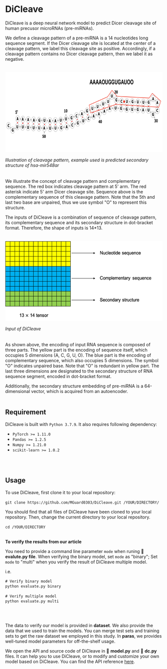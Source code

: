 # DiCleave

DiCleave is a deep neural network model to predict Dicer cleavage site of human precusor microRNAs (pre-miRNAs).

We define a cleavage pattern of a pre-miRNA is a 14 nucleotides long sequence segment. If the Dicer cleavage site is located at the center of a cleavage pattern, we label this cleavage site as positive. Accordingly, if a cleavage pattern contains no Dicer cleavage pattern, then we label it as negative.
<br>
<br>
<br>
<img src="/img/cleav_patt.png" alt="cleavage pattern" height="256">

*Illustration of cleavage pattern, example used is predicted secondary structure of hsa-mir548ar*
<br>
<br>
<br>
We illustrate the concept of cleavage pattern and complementary sequence. The red box indicates cleavage pattern at 5' arm. The red asterisk indicate 5' arm Dicer cleavage site. Sequence above is the complementary sequence of this cleavage pattern. Note that the 5th and last two base are unpaired, thus we use symbol "O" to represent this structure.

The inputs of DiCleave is a combination of sequence of cleavage pattern, its complementary sequence and its secondary structure in dot-bracket format. Therefore, the shape of inputs is 14\*13.
<br>
<br>
<br>
<img src="/img/input_.png" alt="input" height="256">

*Input of DiCleave*
<br>
<br>
<br>
As shown above, the encoding of input RNA sequence is composed of three parts. The yellow part is the encoding of sequence itself, which occupies 5 dimensions (A, C, G, U, O). The blue part is the encoding of complementary sequence, which also occupies 5 dimensions. The symbol "O" indicates unpaired base. Note that "O" is redundant in yellow part. The last three dimensions are designated to the secondary structure of RNA sequence segment, encoded in dot-bracket format.

Additionally, the secondary structure embedding of pre-miRNA is a 64-dimensional vector, which is acquired from an autoencoder.
<br>
<br>
## Requirement

DiCleave is built with `Python 3.7.9`. It also requires following dependency:
* `PyTorch >= 1.11.0`
* `Pandas >= 1.2.5`
* `Numpy >= 1.21.0`
* `scikit-learn >= 1.0.2`
<br>
<br>

## Usage

To use DiCleave, first clone it to your local repository:

`git clone https://github.com/MGuard0303/DiCleave.git /YOUR/DIRECTORY/`


You should find that all files of DiCleave have been cloned to your local repository. Then, change the current directory to your local repository.

`cd /YOUR/DIRECTORY`
<br>
<br>

**To verify the results from our article**

You need to provide a command line parameter `mode` when runing :page_facing_up: **evalute.py file**. When verifying the binary model, set `mode` as "binary"; Set `mode` to "multi" when you verify the result of DiCleave multiple model.

i.e.

```
# Verify binary model
python evaluate.py binary

# Verify multiple model
python evaluate.py multi
```
<br>
<br>

The data to verify our model is provided in **dataset**. We also provide the data that we used to train the models. You can merge test sets and training sets to get the raw dataset we employed in this study. In **paras**, we provides well-tuned model parameters for off-the-shelf usage.

We open the API and source code of DiCleave in :page_facing_up: **model.py** and :page_facing_up: **dc.py** files. It can help you to use DiCleave, or to modify and customize your own model based on DiCleave. You can find the API reference [here](https://bic-1.gitbook.io/dicleave/).
